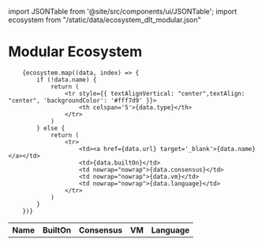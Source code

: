 import JSONTable from '@site/src/components/ui/JSONTable';
import ecosystem from "/static/data/ecosystem_dlt_modular.json"

# Modular Ecosystem

  <table>
		<tr style={{ textAlignVertical: "center", textAlign: "center", 'color': '#000000', 'backgroundColor': '#f0f0f0' }}>
			<th>Name</th>
			<th>BuiltOn</th>
			<th>Consensus</th>
			<th>VM</th>
			<th>Language</th>
		</tr>
	
		{ecosystem.map((data, index) => {
			if (!data.name) {
				return (
					<tr style={{ textAlignVertical: "center",textAlign: "center", 'backgroundColor': '#fff7d9' }}>
						<th colspan='5'>{data.type}</th>
					</tr>
				)
			} else {
				return (
					<tr>
						<td><a href={data.url} target='_blank'>{data.name}</a></td>
						<td>{data.builtOn}</td>
						<td nowrap="nowrap">{data.consensus}</td>
						<td nowrap="nowrap">{data.vm}</td>
						<td nowrap="nowrap">{data.language}</td>
					</tr>
				)
			}
		})}
    
  </table>
